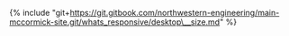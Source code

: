 {% include "git+https://git.gitbook.com/northwestern-engineering/main-mccormick-site.git/whats_responsive/desktop\__size.md" %}

